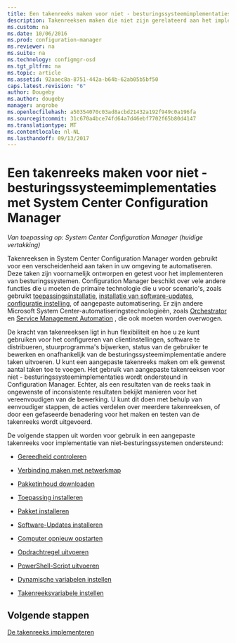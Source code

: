 ```yaml
---
title: Een takenreeks maken voor niet - besturingssysteemimplementaties | Microsoft Docs
description: Takenreeksen maken die niet zijn gerelateerd aan het implementeren van besturingssystemen, zoals software distribueren, stuurprogramma's bijwerken, status van gebruikers, enzovoort bewerken.
ms.custom: na
ms.date: 10/06/2016
ms.prod: configuration-manager
ms.reviewer: na
ms.suite: na
ms.technology: configmgr-osd
ms.tgt_pltfrm: na
ms.topic: article
ms.assetid: 92aaec8a-8751-442a-b64b-62ab05b5bf50
caps.latest.revision: "6"
author: Dougeby
ms.author: dougeby
manager: angrobe
ms.openlocfilehash: a50354070c03ad8acbd21432a192f949c0a196fa
ms.sourcegitcommit: 31c670a4bce74fd64a7d46ebf7702f65b80d4147
ms.translationtype: MT
ms.contentlocale: nl-NL
ms.lasthandoff: 09/13/2017
---
```

# <a name="create-a-task-sequence-for-non-operating-system-deployments-with-system-center-configuration-manager"></a>Een takenreeks maken voor niet - besturingssysteemimplementaties met System Center Configuration Manager

*Van toepassing op: System Center Configuration Manager (huidige vertakking)*

Takenreeksen in System Center Configuration Manager worden gebruikt voor een verscheidenheid aan taken in uw omgeving te automatiseren. Deze taken zijn voornamelijk ontworpen en getest voor het implementeren van besturingssystemen.  Configuration Manager beschikt over vele andere functies die u moeten de primaire technologie die u voor scenario's, zoals gebruikt [toepassingsinstallatie](../../apps/understand/introduction-to-application-management.md), [installatie van software-updates](../../sum/understand/software-updates-introduction.md), [configuratie instelling](../../compliance/understand/ensure-device-compliance.md), of aangepaste automatisering. Er zijn andere Microsoft System Center-automatiseringstechnologieën, zoals [Orchestrator](https://technet.microsoft.com/library/hh237242.aspx) en [Service Management Automation](https://technet.microsoft.com/library/dn469260.aspx) , die ook moeten worden overwogen.  

De kracht van takenreeksen ligt in hun flexibiliteit en hoe u ze kunt gebruiken voor het configureren van clientinstellingen, software te distribueren, stuurprogramma's bijwerken, status van de gebruiker te bewerken en onafhankelijk van de besturingssysteemimplementatie andere taken uitvoeren. U kunt een aangepaste takenreeks maken om elk gewenst aantal taken toe te voegen. Het gebruik van aangepaste takenreeksen voor niet - besturingssysteemimplementaties wordt ondersteund in Configuration Manager. Echter, als een resultaten van de reeks taak in ongewenste of inconsistente resultaten bekijkt manieren voor het vereenvoudigen van de bewerking. U kunt dit doen met behulp van eenvoudiger stappen, de acties verdelen over meerdere takenreeksen, of door een gefaseerde benadering voor het maken en testen van de takenreeks wordt uitgevoerd.

 De volgende stappen uit worden voor gebruik in een aangepaste takenreeks voor implementatie van niet-besturingssystemen ondersteund:  

-   [Gereedheid controleren](../understand/task-sequence-steps.md#BKMK_CheckReadiness)  

-   [Verbinding maken met netwerkmap](../understand/task-sequence-steps.md#BKMK_ConnectToNetworkFolder)  

-   [Pakketinhoud downloaden](../understand/task-sequence-steps.md#BKMK_DownloadPackageContent)  

-   [Toepassing installeren](../understand/task-sequence-steps.md#BKMK_InstallApplication)  

-   [Pakket installeren](../understand/task-sequence-steps.md#BKMK_InstallPackage)  

-   [Software-Updates installeren](../understand/task-sequence-steps.md#BKMK_InstallSoftwareUpdates)  

-   [Computer opnieuw opstarten](../understand/task-sequence-steps.md#BKMK_RestartComputer)   

-   [Opdrachtregel uitvoeren](../understand/task-sequence-steps.md#BKMK_RunCommandLine)  

-   [PowerShell-Script uitvoeren](../understand/task-sequence-steps.md#BKMK_RunPowerShellScript)  

-   [Dynamische variabelen instellen](../understand/task-sequence-steps.md#BKMK_SetDynamicVariables)  

-   [Takenreeksvariabele instellen](../understand/task-sequence-steps.md#BKMK_SetTaskSequenceVariable)  

## <a name="next-steps"></a>Volgende stappen 
[De takenreeks implementeren](manage-task-sequences-to-automate-tasks.md#BKMK_DeployTS)
